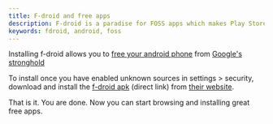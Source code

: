 ```yaml
---
title: F-droid and free apps
description: F-droid is a paradise for FOSS apps which makes Play Store an unnecessary evil on android
keywords: fdroid, android, foss
---
```

Installing f-droid allows you to [free your android phone](/free-android/) from [Google's stronghold](/quit-google/)

To install once you have enabled unknown sources in settings > security, download and install the [f-droid apk](https://f-droid.org/FDroid.apk) (direct link) from [their website](https://f-droid.org/).

That is it. You are done. Now you can start browsing and installing great free apps.
